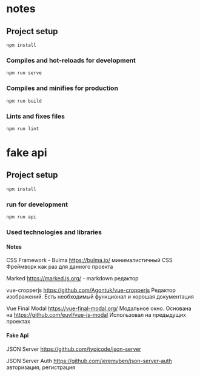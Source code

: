 # notes

## Project setup
```
npm install
```

### Compiles and hot-reloads for development
```
npm run serve
```

### Compiles and minifies for production
```
npm run build
```

### Lints and fixes files
```
npm run lint
```

# fake api

## Project setup
```
npm install
```

### run for development
```
npm run api
```

### Used technologies and libraries
#### Notes
CSS Framework - Bulma https://bulma.io/ минималистичный CSS Фреймворк как раз для данного проекта

Marked https://marked.js.org/ - markdown редактор

vue-cropperjs https://github.com/Agontuk/vue-cropperjs Редактор изображений. Есть необходимый функционал и хорошая документация

Vue Final Modal https://vue-final-modal.org/ Модальное окно. Основана на https://github.com/euvl/vue-js-modal Использовал на предыдущих проектах

#### Fake Api

JSON Server https://github.com/typicode/json-server

JSON Server Auth https://github.com/jeremyben/json-server-auth авторизация, регистрация


